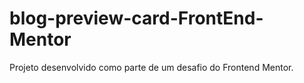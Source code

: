# blog-preview-card-FrontEnd-Mentor
Projeto desenvolvido como parte de um desafio do Frontend Mentor.
